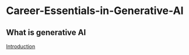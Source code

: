 # Career-Essentials-in-Generative-AI

## What is generative AI
[Introduction](1-What-Is-Generative-AI/0-Introduction.md)
